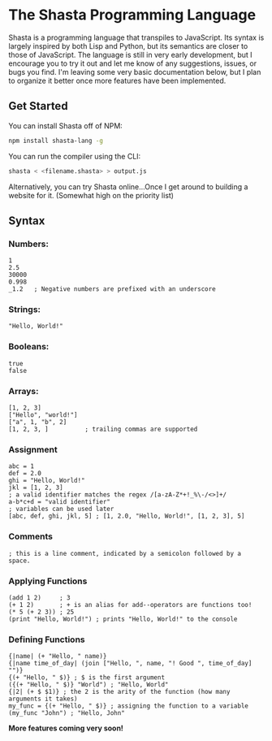 # The Shasta Programming Language

Shasta is a programming language that transpiles to JavaScript. Its syntax is largely inspired by both Lisp and Python, but its semantics are closer to those of JavaScript. The language is still in very early development, but I encourage you to try it out and let me know of any suggestions, issues, or bugs you find. I'm leaving some very basic documentation below, but I plan to organize it better once more features have been implemented.

## Get Started

You can install Shasta off of NPM:

```bash
npm install shasta-lang -g
```

You can run the compiler using the CLI:

```bash
shasta < <filename.shasta> > output.js
```

Alternatively, you can try Shasta online...Once I get around to building a website for it. (Somewhat high on the priority list)

## Syntax

### Numbers:

```
1
2.5
30000
0.998
_1.2   ; Negative numbers are prefixed with an underscore
```

### Strings:

```
"Hello, World!"
```

### Booleans:

```
true
false
```

### Arrays:

```
[1, 2, 3]
["Hello", "world!"]
["a", 1, "b", 2]
[1, 2, 3, ]          ; trailing commas are supported
```

### Assignment

```
abc = 1
def = 2.0
ghi = "Hello, World!"
jkl = [1, 2, 3]
; a valid identifier matches the regex /[a-zA-Z*+!_%\-/<>]+/
a-b*c+d = "valid identifier"
; variables can be used later
[abc, def, ghi, jkl, 5] ; [1, 2.0, "Hello, World!", [1, 2, 3], 5]
```

### Comments

```
; this is a line comment, indicated by a semicolon followed by a space.
```

### Applying Functions

```
(add 1 2)     ; 3
(+ 1 2)       ; + is an alias for add--operators are functions too!
(* 5 (+ 2 3)) ; 25
(print "Hello, World!") ; prints "Hello, World!" to the console
```

### Defining Functions

```
{|name| (+ "Hello, " name)}
{|name time_of_day| (join ["Hello, ", name, "! Good ", time_of_day] "")}
{(+ "Hello, " $)} ; $ is the first argument
({(+ "Hello, " $)} "World") ; "Hello, World"
{|2| (+ $ $1)} ; the 2 is the arity of the function (how many arguments it takes)
my_func = {(+ "Hello, " $)} ; assigning the function to a variable
(my_func "John") ; "Hello, John"
```

**More features coming very soon!**
